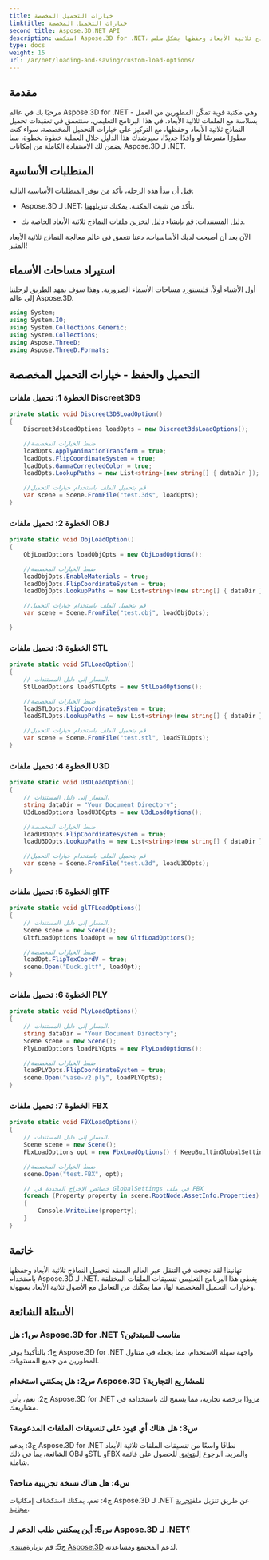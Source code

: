 ```yaml
---
title: خيارات التحميل المخصصة
linktitle: خيارات التحميل المخصصة
second_title: Aspose.3D.NET API
description: استكشف Aspose.3D for .NET، وهو الحل الأمثل لتحميل النماذج ثلاثية الأبعاد وحفظها بشكل سلس.
type: docs
weight: 15
url: /ar/net/loading-and-saving/custom-load-options/
---
```

## مقدمة

مرحبًا بك في عالم Aspose.3D for .NET - وهي مكتبة قوية تمكّن المطورين من العمل بسلاسة مع الملفات ثلاثية الأبعاد. في هذا البرنامج التعليمي، سنتعمق في تعقيدات تحميل النماذج ثلاثية الأبعاد وحفظها، مع التركيز على خيارات التحميل المخصصة. سواء كنت مطورًا متمرسًا أو وافدًا جديدًا، سيرشدك هذا الدليل خلال العملية خطوة بخطوة، مما يضمن لك الاستفادة الكاملة من إمكانات Aspose.3D لـ .NET.

## المتطلبات الأساسية

قبل أن نبدأ هذه الرحلة، تأكد من توفر المتطلبات الأساسية التالية:

-  Aspose.3D لـ .NET: تأكد من تثبيت المكتبة. يمكنك تنزيله[هنا](https://releases.aspose.com/3d/net/).

- دليل المستندات: قم بإنشاء دليل لتخزين ملفات النماذج ثلاثية الأبعاد الخاصة بك.

الآن بعد أن أصبحت لديك الأساسيات، دعنا نتعمق في عالم معالجة النماذج ثلاثية الأبعاد المثير!

## استيراد مساحات الأسماء

أول الأشياء أولاً، فلنستورد مساحات الأسماء الضرورية. وهذا سوف يمهد الطريق لرحلتنا إلى عالم Aspose.3D.

```csharp
using System;
using System.IO;
using System.Collections.Generic;
using System.Collections;
using Aspose.ThreeD;
using Aspose.ThreeD.Formats;
```

## التحميل والحفظ - خيارات التحميل المخصصة

### الخطوة 1: تحميل ملفات Discreet3DS

```csharp
private static void Discreet3DSLoadOption()
{
    Discreet3dsLoadOptions loadOpts = new Discreet3dsLoadOptions();

    //ضبط الخيارات المخصصة
    loadOpts.ApplyAnimationTransform = true;
    loadOpts.FlipCoordinateSystem = true;
    loadOpts.GammaCorrectedColor = true;
    loadOpts.LookupPaths = new List<string>(new string[] { dataDir });

    //قم بتحميل الملف باستخدام خيارات التحميل
    var scene = Scene.FromFile("test.3ds", loadOpts);
}
```

### الخطوة 2: تحميل ملفات OBJ

```csharp
private static void ObjLoadOption()
{
    ObjLoadOptions loadObjOpts = new ObjLoadOptions();

    //ضبط الخيارات المخصصة
    loadObjOpts.EnableMaterials = true;
    loadObjOpts.FlipCoordinateSystem = true;
    loadObjOpts.LookupPaths = new List<string>(new string[] { dataDir });

    //قم بتحميل الملف باستخدام خيارات التحميل
    var scene = Scene.FromFile("test.obj", loadObjOpts);

}
```

### الخطوة 3: تحميل ملفات STL

```csharp
private static void STLLoadOption()
{
    // المسار إلى دليل المستندات.
    StlLoadOptions loadSTLOpts = new StlLoadOptions();

    //ضبط الخيارات المخصصة
    loadSTLOpts.FlipCoordinateSystem = true;
    loadSTLOpts.LookupPaths = new List<string>(new string[] { dataDir });

    //قم بتحميل الملف باستخدام خيارات التحميل
    var scene = Scene.FromFile("test.stl", loadSTLOpts);
}
```

### الخطوة 4: تحميل ملفات U3D

```csharp
private static void U3DLoadOption()
{
    // المسار إلى دليل المستندات.
    string dataDir = "Your Document Directory";
    U3dLoadOptions loadU3DOpts = new U3dLoadOptions();

    //ضبط الخيارات المخصصة
    loadU3DOpts.FlipCoordinateSystem = true;
    loadU3DOpts.LookupPaths = new List<string>(new string[] { dataDir });

    //قم بتحميل الملف باستخدام خيارات التحميل
    var scene = Scene.FromFile("test.u3d", loadU3DOpts);
}
```

### الخطوة 5: تحميل ملفات glTF

```csharp
private static void glTFLoadOptions()
{
    // المسار إلى دليل المستندات.
    Scene scene = new Scene();
    GltfLoadOptions loadOpt = new GltfLoadOptions();

    //ضبط الخيارات المخصصة
    loadOpt.FlipTexCoordV = true;
    scene.Open("Duck.gltf", loadOpt);
}
```

### الخطوة 6: تحميل ملفات PLY

```csharp
private static void PlyLoadOptions()
{
    // المسار إلى دليل المستندات.
    string dataDir = "Your Document Directory";
    Scene scene = new Scene();
    PlyLoadOptions loadPLYOpts = new PlyLoadOptions();

    //ضبط الخيارات المخصصة
    loadPLYOpts.FlipCoordinateSystem = true;
    scene.Open("vase-v2.ply", loadPLYOpts);
}
```

### الخطوة 7: تحميل ملفات FBX

```csharp
private static void FBXLoadOptions()
{
    // المسار إلى دليل المستندات.
    Scene scene = new Scene();
    FbxLoadOptions opt = new FbxLoadOptions() { KeepBuiltinGlobalSettings = true };

    //ضبط الخيارات المخصصة
    scene.Open("test.FBX", opt);

    // خصائص الإخراج المحددة في GlobalSettings في ملف FBX
    foreach (Property property in scene.RootNode.AssetInfo.Properties)
    {
        Console.WriteLine(property);
    }
}
```

## خاتمة

تهانينا! لقد نجحت في التنقل عبر العالم المعقد لتحميل النماذج ثلاثية الأبعاد وحفظها باستخدام Aspose.3D لـ .NET. يغطي هذا البرنامج التعليمي تنسيقات الملفات المختلفة وخيارات التحميل المخصصة لها، مما يمكّنك من التعامل مع الأصول ثلاثية الأبعاد بسهولة.

## الأسئلة الشائعة

### س1: هل Aspose.3D for .NET مناسب للمبتدئين؟

ج1: بالتأكيد! يوفر Aspose.3D for .NET واجهة سهلة الاستخدام، مما يجعله في متناول المطورين من جميع المستويات.

### س2: هل يمكنني استخدام Aspose.3D للمشاريع التجارية؟

ج2: نعم، يأتي Aspose.3D for .NET مزودًا برخصة تجارية، مما يسمح لك باستخدامه في مشاريعك.

### س3: هل هناك أي قيود على تنسيقات الملفات المدعومة؟

 ج3: يدعم Aspose.3D for .NET نطاقًا واسعًا من تنسيقات الملفات ثلاثية الأبعاد الشائعة، بما في ذلك OBJ وSTL وFBX والمزيد. الرجوع إلى[توثيق](https://reference.aspose.com/3d/net/) للحصول على قائمة شاملة.

### س4: هل هناك نسخة تجريبية متاحة؟

ج4: نعم، يمكنك استكشاف إمكانيات Aspose.3D لـ .NET عن طريق تنزيل ملف[تجربة مجانية](https://releases.aspose.com/).

### س5: أين يمكنني طلب الدعم لـ Aspose.3D لـ .NET؟

 ج5: قم بزيارة[منتدى Aspose.3D](https://forum.aspose.com/c/3d/18) لدعم المجتمع ومساعدته.